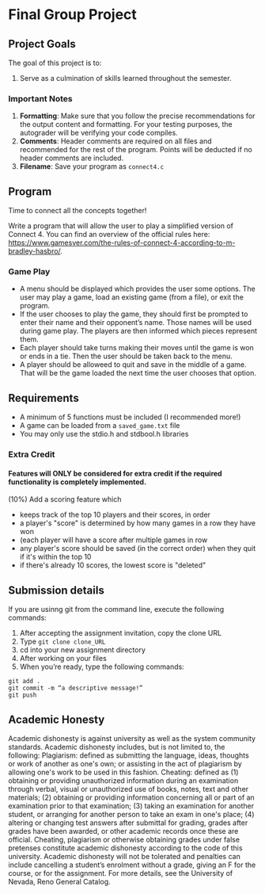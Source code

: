 # Final Group Project

## Project Goals
The goal of this project is to:
1. Serve as a culmination of skills learned throughout the semester.

### Important Notes
1.	**Formatting**: Make sure that you follow the precise recommendations for the output content and formatting. For your testing purposes, the autograder will be verifying your code compiles.
2.	**Comments**: Header comments are required on all files and recommended for the rest of the program. Points will be deducted if no header comments are included.
3.	**Filename**: Save your program as ```connect4.c```

## Program
Time to connect all the concepts together!

Write a program that will allow the user to play a simplified version of Connect 4. You can find an overview of the official rules here: https://www.gamesver.com/the-rules-of-connect-4-according-to-m-bradley-hasbro/.

### Game Play
- A menu should be displayed which provides the user some options. The user may play a game, load an existing game (from a file), or exit the program.
- If the user chooses to play the game, they should first be prompted to enter their name and their opponent’s name. Those names will be used during game play. The players are then informed which pieces represent them.
- Each player should take turns making their moves until the game is won or ends in a tie. Then the user should be taken back to the menu.
- A player should be alloweed to quit and save in the middle of a game. That will be the game loaded the next time the user chooses that option.

## Requirements
-  A minimum of 5 functions must be included (I recommended more!)
-  A game can be loaded from a ```saved_game.txt``` file
-  You may only use the stdio.h and stdbool.h libraries

### Extra Credit
#### Features will **ONLY** be considered for extra credit if the required functionality is completely implemented.  
(10%) Add a scoring feature which  
-  keeps track of the top 10 players and their scores, in order
-  a player's "score" is determined by how many games in a row they have won
  -  (each player will have a score after multiple games in row
-  any player's score should be saved (in the correct order) when they quit if it's within the top 10
  -  if there's already 10 scores, the lowest score is "deleted"

## Submission details
If you are usinng git from the command line, execute the following commands:
1.	After accepting the assignment invitation, copy the clone URL
2.	Type 
```git clone clone_URL```
3.	cd into your new assignment directory
4.	After working on your files
5.	When you’re ready, type the following commands: 
```
git add .
git commit -m “a descriptive message!”
git push
```
## Academic Honesty
Academic dishonesty is against university as well as the system community standards. Academic dishonesty includes, but is not limited to, the following:
Plagiarism: defined as submitting the language, ideas, thoughts or work of another as one's own; or assisting in the act of plagiarism by allowing one's work to be used in this fashion.
Cheating: defined as (1) obtaining or providing unauthorized information during an examination through verbal, visual or unauthorized use of books, notes, text and other materials; (2) obtaining or providing information concerning all or part of an examination prior to that examination; (3) taking an examination for another student, or arranging for another person to take an exam in one's place; (4) altering or changing test answers after submittal for grading, grades after grades have been awarded, or other academic records once these are official.
Cheating, plagiarism or otherwise obtaining grades under false pretenses constitute academic
dishonesty according to the code of this university. Academic dishonesty will not be tolerated and
penalties can include cancelling a student’s enrolment without a grade, giving an F for the course, or for the assignment. For more details, see the University of Nevada, Reno General Catalog.
